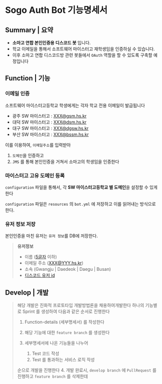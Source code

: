# Sogo Auth Bot 기능명세서
## Summary | 요약
- **소마고 연합 본인인증용 디스코드 봇** 입니다.
- 학교 이메일을 통해서 소프트웨어 마이스터고 재학생임을 인증하실 수 있습니다.
- 이후 소마고 연합 디스코드방 관련 봇들에서 `OAuth` 역할을 할 수 있도록 구축할 예정입니다
## Function | 기능
### 이메일 인증

소프트웨어 마이스터고등학교 학생에게는 각자 학교 전용 이메일이 발급됩니다

- 광주 SW 마이스터고 : XXX@gsm.hs.kr
- 대덕 SW 마이스터고 : XXX@dsm.hs.kr
- 대구 SW 마이스터고 : XXX@dgsw.hs.kr
- 부산 SW 마이스터고 : XXX@bssm.hs.kr

이를 이용하여, `이메일주소`를 입력받아 
1. `도메인`을 인증하고
2. `JMS` 를 통해 본인인증을 거쳐서
소마고의 학생임을 인증한다
   
### 마이스터고 고유 도메인 등록
`configuration` 파일을 통해서, 각 **SW 마이스터고등학교 별 도메인**을 설정할 수 있게 한다

`configuration` 파일은 `resources` 의 `bot.yml` 에 저장하고 이를 읽어내는 방식으로 한다.
### 유저 정보 저장
본인인증을 마친 유저는 `유저 정보`를 DB에 저장한다.

> **유저정보**
> - 이름 ([5글자](https://blog.daum.net/mojjustice/8708084) 이하)
> - 이메일 주소 (XXX@YYY.hs.kr)
> - 소속 (Gwangju | Daedeok | Daegu | Busan)
> - [디스코드 유저 id](https://support.discord.com/hc/ko/articles/206346498-%EC%82%AC%EC%9A%A9%EC%9E%90-%EC%84%9C%EB%B2%84-%EB%A9%94%EC%8B%9C%EC%A7%80-ID%EB%8A%94-%EC%96%B4%EB%94%94%EC%84%9C-%ED%99%95%EC%9D%B8%ED%95%98%EB%82%98%EC%9A%94-)

## Develop | 개발
> 해당 개발은 진화적 프로토타입 개발방법론을 채용하여개발한다
> 하나의 기능별로 Sprint 를 생성하여 다음과 같은 순서로 진행한다
> 1. Function-details (세부명세서) 를 작성한다
> 2. 해당 기능에 대한 `feature branch` 를 생성한다
> 3. 세부명세서에 나온 기능들을 나누어
> 
>       1. Test 코드 작성
>       2. Test 를 통과하는 서비스 로직 작성
> 
>   순으로 개발을 진행한다
> 4. 개발 완료시, `develop branch` 에 `PullRequest` 를 진행하고 `feature branch` 를 삭제한데